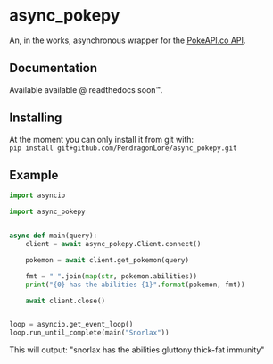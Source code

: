 # async_pokepy
An, in the works, asynchronous wrapper for the [PokeAPI.co API](https://pokeapi.co).

## Documentation
Available available @ readthedocs soon:tm:.

## Installing
At the moment you can only install it from git with:<br>
``pip install git+github.com/PendragonLore/async_pokepy.git``

## Example
```python
import asyncio

import async_pokepy


async def main(query):
    client = await async_pokepy.Client.connect()

    pokemon = await client.get_pokemon(query)

    fmt = " ".join(map(str, pokemon.abilities))
    print("{0} has the abilities {1}".format(pokemon, fmt))

    await client.close()


loop = asyncio.get_event_loop()
loop.run_until_complete(main("Snorlax"))
```
This will output: "snorlax has the abilities gluttony thick-fat immunity"
